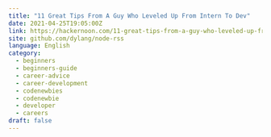 ```yaml
---
title: "11 Great Tips From A Guy Who Leveled Up From Intern To Dev"
date: 2021-04-25T19:05:00Z
link: https://hackernoon.com/11-great-tips-from-a-guy-who-leveled-up-from-intern-to-dev-au1b34zt?source=rss&utm_medium=RSS&utm_source=news.12bit.vn
site: github.com/dylang/node-rss
language: English
category:
  - beginners
  - beginners-guide
  - career-advice
  - career-development
  - codenewbies
  - codenewbie
  - developer
  - careers
draft: false
---
```

